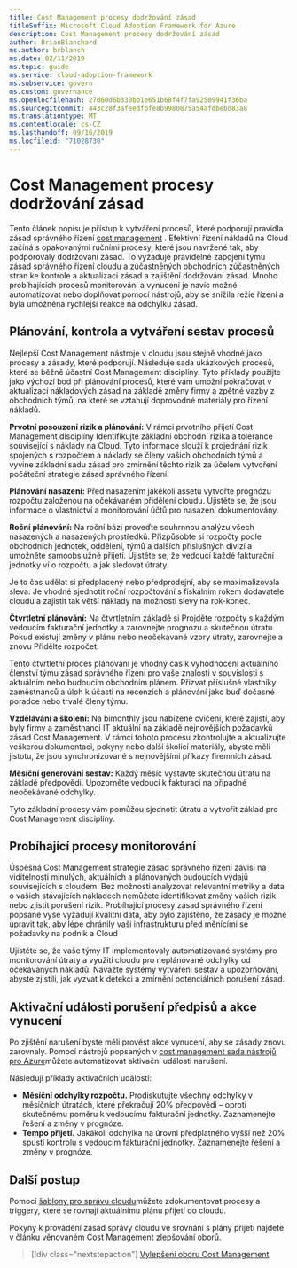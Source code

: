 ```yaml
---
title: Cost Management procesy dodržování zásad
titleSuffix: Microsoft Cloud Adoption Framework for Azure
description: Cost Management procesy dodržování zásad
author: BrianBlanchard
ms.author: brblanch
ms.date: 02/11/2019
ms.topic: guide
ms.service: cloud-adoption-framework
ms.subservice: govern
ms.custom: governance
ms.openlocfilehash: 27d60d6b330bb1e651b68f4f7fa92509941f36ba
ms.sourcegitcommit: 443c28f3afeedfbfe8b9980875a54afdbebd83a8
ms.translationtype: MT
ms.contentlocale: cs-CZ
ms.lasthandoff: 09/16/2019
ms.locfileid: "71028730"
---
```

# <a name="cost-management-policy-compliance-processes"></a>Cost Management procesy dodržování zásad

Tento článek popisuje přístup k vytváření procesů, které podporují pravidla zásad správného řízení [cost management](./index.md) . Efektivní řízení nákladů na Cloud začíná s opakovanými ručními procesy, které jsou navržené tak, aby podporovaly dodržování zásad. To vyžaduje pravidelné zapojení týmu zásad správného řízení cloudu a zúčastněných obchodních zúčastněných stran ke kontrole a aktualizaci zásad a zajištění dodržování zásad. Mnoho probíhajících procesů monitorování a vynucení je navíc možné automatizovat nebo doplňovat pomocí nástrojů, aby se snížila režie řízení a byla umožněna rychlejší reakce na odchylku zásad.

## <a name="planning-review-and-reporting-processes"></a>Plánování, kontrola a vytváření sestav procesů

Nejlepší Cost Management nástroje v cloudu jsou stejně vhodné jako procesy a zásady, které podporují. Následuje sada ukázkových procesů, které se běžně účastní Cost Management disciplíny. Tyto příklady použijte jako výchozí bod při plánování procesů, které vám umožní pokračovat v aktualizaci nákladových zásad na základě změny firmy a zpětné vazby z obchodních týmů, na které se vztahují doprovodné materiály pro řízení nákladů.

**Prvotní posouzení rizik a plánování:** V rámci prvotního přijetí Cost Management disciplíny Identifikujte základní obchodní rizika a tolerance související s náklady na Cloud. Tyto informace slouží k projednání rizik spojených s rozpočtem a náklady se členy vašich obchodních týmů a vyvine základní sadu zásad pro zmírnění těchto rizik za účelem vytvoření počáteční strategie zásad správného řízení.

**Plánování nasazení:** Před nasazením jakékoli assetu vytvořte prognózu rozpočtu založenou na očekávaném přidělení cloudu. Ujistěte se, že jsou informace o vlastnictví a monitorování účtů pro nasazení dokumentovány.

**Roční plánování:** Na roční bázi proveďte souhrnnou analýzu všech nasazených a nasazených prostředků. Přizpůsobte si rozpočty podle obchodních jednotek, oddělení, týmů a dalších příslušných divizí a umožněte samoobslužné přijetí. Ujistěte se, že vedoucí každé fakturační jednotky ví o rozpočtu a jak sledovat útraty.

Je to čas udělat si předplacený nebo předprodejní, aby se maximalizovala sleva. Je vhodné sjednotit roční rozpočtování s fiskálním rokem dodavatele cloudu a zajistit tak větší náklady na možnosti slevy na rok-konec.

**Čtvrtletní plánování:** Na čtvrtletním základě si Projděte rozpočty s každým vedoucím fakturační jednotky a zarovnejte prognózu a skutečnou útratu. Pokud existují změny v plánu nebo neočekávané vzory útraty, zarovnejte a znovu Přidělte rozpočet.

Tento čtvrtletní proces plánování je vhodný čas k vyhodnocení aktuálního členství týmu zásad správného řízení pro vaše znalosti v souvislosti s aktuálním nebo budoucím obchodním plánem. Přizvat příslušné vlastníky zaměstnanců a úloh k účasti na recenzích a plánování jako buď dočasné poradce nebo trvalé členy týmu.

**Vzdělávání a školení:** Na bimonthly jsou nabízené cvičení, které zajistí, aby byly firmy a zaměstnanci IT aktuální na základě nejnovějších požadavků zásad Cost Management. V rámci tohoto procesu zkontrolujte a aktualizujte veškerou dokumentaci, pokyny nebo další školicí materiály, abyste měli jistotu, že jsou synchronizované s nejnovějšími příkazy firemních zásad.

**Měsíční generování sestav:** Každý měsíc vystavte skutečnou útratu na základě předpovědi. Upozorněte vedoucí k fakturaci na případné neočekávané odchylky.

Tyto základní procesy vám pomůžou sjednotit útratu a vytvořit základ pro Cost Management disciplíny.

## <a name="ongoing-monitoring-processes"></a>Probíhající procesy monitorování

Úspěšná Cost Management strategie zásad správného řízení závisí na viditelnosti minulých, aktuálních a plánovaných budoucích výdajů souvisejících s cloudem. Bez možnosti analyzovat relevantní metriky a data o vašich stávajících nákladech nemůžete identifikovat změny vašich rizik nebo zjistit porušení rizik. Probíhající procesy zásad správného řízení popsané výše vyžadují kvalitní data, aby bylo zajištěno, že zásady je možné upravit tak, aby lépe chránily vaši infrastrukturu před měnícími se požadavky na podnik a Cloud

Ujistěte se, že vaše týmy IT implementovaly automatizované systémy pro monitorování útraty a využití cloudu pro neplánované odchylky od očekávaných nákladů. Navažte systémy vytváření sestav a upozorňování, abyste zjistili, jak vyzvat k detekci a zmírnění potenciálních porušení zásad.

## <a name="compliance-violation-triggers-and-enforcement-actions"></a>Aktivační události porušení předpisů a akce vynucení

Po zjištění narušení byste měli provést akce vynucení, aby se zásady znovu zarovnaly. Pomocí nástrojů popsaných v [cost management sada nástrojů pro Azure](./toolchain.md)můžete automatizovat aktivační události narušení.

Následují příklady aktivačních událostí:

- **Měsíční odchylky rozpočtu.** Prodiskutujte všechny odchylky v měsíčních útratách, které překračují 20% předpovědi – oproti skutečnému poměru k vedoucímu fakturační jednotky. Zaznamenejte řešení a změny v prognóze.
- **Tempo přijetí.** Jakákoli odchylka na úrovni předplatného vyšší než 20% spustí kontrolu s vedoucím fakturační jednotky. Zaznamenejte řešení a změny v prognóze.

## <a name="next-steps"></a>Další postup

Pomocí [šablony pro správu cloudu](./template.md)můžete zdokumentovat procesy a triggery, které se rovnají aktuálnímu plánu přijetí do cloudu.

Pokyny k provádění zásad správy cloudu ve srovnání s plány přijetí najdete v článku věnovaném Cost Management zlepšování oborů.

> [!div class="nextstepaction"]
> [Vylepšení oboru Cost Management](./discipline-improvement.md)
